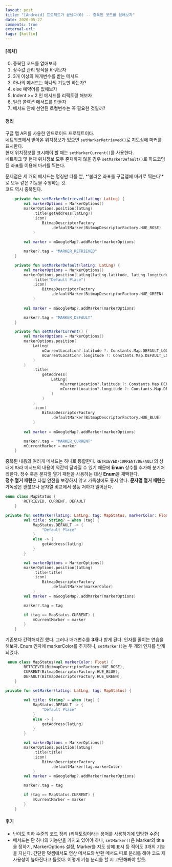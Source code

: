 ```yaml
---
layout: post
title: "[Android] 프로젝트가 끝났다(0) -- 중복된 코드를 없애보자"
date: 2020-05-27
comments: true
external-url:
tags: [kotlin]
---
```


#### [목차]
0. 중복된 코드를 없애보자
1. 상수값 관리 방식을 바꿔보자
2. 3개 이상의 매개변수를 받는 메서드
3. 하나의 메서드는 하나의 기능만 하는가?
4. else 예약어를 없애보자
5. Indent >= 2 인 메서드를 리팩토링 해보자
6. 일급 콜렉션 메서드를 만들자
7. 메서드 안에 선언된 로컬변수는 꼭 필요한 것일까?

#### 정리

구글 맵 API를 사용한 안드로이드 프로젝트이다. <br>
네트워크에서 받아온 위치정보가 있으면 `setMarkerRetrieved()`로 지도상에 마커를 표시한다. <br>
현재 위치정보를 표시해야 할 때는 `setMarkerCurrent()`를 사용한다. <br>
네트워크 및 현재 위치정보 모두 존재하지 않을 경우 `setMarkerDefault()`로 하드코딩된 좌표를 이용해 마커를 찍는다. <br>

문제점은 세 개의 메서드는 명칭만 다를 뿐, *'불러온 좌표를 구글맵에 마커로 찍는다'*로 모두 같은 기능을 수행하는 것. <br>
코드 역시 중복된다. 

```kotlin
    private fun setMarkerRetrieved(latLng: LatLng) {
        val markerOptions = MarkerOptions()
        markerOptions.position(latLng)
            .title(getAddress(latLng))
            .icon(
                BitmapDescriptorFactory
                    .defaultMarker(BitmapDescriptorFactory.HUE_ROSE)
            )
       
        val marker = mGoogleMap?.addMarker(markerOptions)

        marker?.tag = "MARKER_RETRIEVED"
    }

    private fun setMarkerDefault(latLng: LatLng) {
        val markerOptions = MarkerOptions()
        markerOptions.position(LatLng(latLng.latitude, latLng.longitude))
            .title("Default Place")
            .icon(
                BitmapDescriptorFactory
                    .defaultMarker(BitmapDescriptorFactory.HUE_GREEN)
            )
    
        val marker = mGoogleMap?.addMarker(markerOptions)

        marker?.tag = "MARKER_DEFAULT"
    }

    private fun setMarkerCurrent() {
        val markerOptions = MarkerOptions()
        markerOptions.position(
            LatLng(
                mCurrentLocation?.latitude ?: Constants.Map.DEFAULT_LOCATION.latitude,
                mCurrentLocation?.longitude ?: Constants.Map.DEFAULT_LOCATION.longitude
            )
        )
            .title(
                getAddress(
                    LatLng(
                        mCurrentLocation?.latitude ?: Constants.Map.DEFAULT_LOCATION.latitude,
                        mCurrentLocation?.longitude ?: Constants.Map.DEFAULT_LOCATION.longitude
                    )
                )
            )
            .icon(
                BitmapDescriptorFactory
                    .defaultMarker(BitmapDescriptorFactory.HUE_BLUE)
            )
      
        val marker = mGoogleMap?.addMarker(markerOptions)

        marker?.tag = "MARKER_CURRENT"
        mCurrentMarker = marker
    }
```

중복된 내용의 여러개 메서드는 하나로 통합한다. `RETRIEVED/CURRENT/DEFAULT`의 상태에 따라 메서드의 내용이 약간씩 달라질 수 있기 때문에 **Enum** 상수를 추가해 분기처리한다. 정수 혹은 문자열 열거 패턴을 사용하는 대신 **Enum**을 채택한다. <br>
**정수 열거 패턴**은 타입 안전을 보장하지 않고 가독성에도 좋지 않다. **문자열 열거 패턴**은 가독성은 괜찮으나 문자열 비교에서 성능 저하가 일어난다.

```kotlin
enum class MapStatus {
        RETRIEVED, CURRENT, DEFAULT
    }
```

```kotlin
private fun setMarker(latLng: LatLng, tag: MapStatus, markerColor: Float) {
        val title: String? = when (tag) {
            MapStatus.DEFAULT -> {
                "Default Place"
            }
            else -> {
                getAddress(latLng)
            }
        }

        val markerOptions = MarkerOptions()
        markerOptions.position(latLng)
            .title(title)
            .icon(
                BitmapDescriptorFactory
                    .defaultMarker(markerColor)
            )
        val marker = mGoogleMap?.addMarker(markerOptions)

        marker?.tag = tag

        if (tag == MapStatus.CURRENT) {
            mCurrentMarker = marker
        }
    }
```

기존보다 간략해지긴 했다. 그러나 매개변수를 **3개**나 받게 된다. 인자를 줄이는 연습을 해보자. Enum 인자에 markerColor를 추가하니, `setMarker()`는 두 개의 인자를 받게 되었다.

```kotlin
 enum class MapStatus(val markerColor: Float) {
        RETRIEVED(BitmapDescriptorFactory.HUE_ROSE),
        CURRENT(BitmapDescriptorFactory.HUE_BLUE),
        DEFAULT(BitmapDescriptorFactory.HUE_GREEN);
    }   
```

```kotlin
private fun setMarker(latLng: LatLng, tag: MapStatus) {
        
        val title: String? = when (tag) {
            MapStatus.DEFAULT -> {
                "Default Place"
            }
            else -> {
                getAddress(latLng)
            }
        }

        val markerOptions = MarkerOptions()
        markerOptions.position(latLng)
            .title(title)
            .icon(
                BitmapDescriptorFactory
                    .defaultMarker(tag.markerColor)
            )
        val marker = mGoogleMap?.addMarker(markerOptions)

        marker?.tag = tag

        if (tag == MapStatus.CURRENT) {
            mCurrentMarker = marker
        }
    }
```

#### 후기
- 난이도 최하 수준의 코드 정리 (리팩토링이라는 용어를 사용하기에 민망한 수준)
- 메서드는 단 하나의 기능만을 가지고 있어야 하나, `setMarker()`은 Marker의 title을 정하기, MarkerOptions 설정, Marker를 지도 상에 표시 등 적어도 3개의 기능을 지닌다. 간단한 덧셈에서도 연산 메서드와 반환 메서드 따로 분리를 해야 코드 재사용성이 높아진다고 들었다. 어떻게 기능 분리를 할 지 고민해봐야 할듯.




